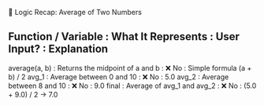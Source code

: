 🧠 Logic Recap: Average of Two Numbers

Function / Variable : What It Represents                      : User Input? : Explanation
-----------------------------------------------------------------------------------------------
average(a, b)       : Returns the midpoint of a and b         : ❌ No        : Simple formula (a + b) / 2
avg_1               : Average between 0 and 10                : ❌ No        : 5.0
avg_2               : Average between 8 and 10                : ❌ No        : 9.0
final               : Average of avg_1 and avg_2              : ❌ No        : (5.0 + 9.0) / 2 → 7.0
